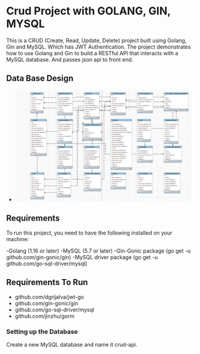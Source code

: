 # Crud Project with GOLANG, GIN, MYSQL
This is a CRUD (Create, Read, Update, Delete) project built using Golang, Gin and MySQL. Which has JWT Authentication. The project demonstrates how to use Golang and Gin to build a RESTful API that interacts with a MySQL database. And passes json api to front end.

## Data Base Design
- ![Data Base Design](database1.png "database design")

## Requirements
To run this project, you need to have the following installed on your machine:

-Golang (1.16 or later)
-MySQL (5.7 or later)
-Gin-Gonic package (go get -u github.com/gin-gonic/gin)
-MySQL driver package (go get -u github.com/go-sql-driver/mysql)

## Requirements To Run
- github.com/dgrijalva/jwt-go
- github.com/gin-gonic/gin
- github.com/go-sql-driver/mysql
- github.com/jinzhu/gorm

### Setting up the Database
Create a new MySQL database and name it crud-api.


